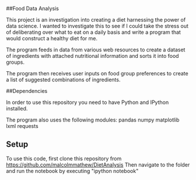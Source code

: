 ##Food Data Analysis

This project is an investigation into creating a diet harnessing the power of data science. I wanted to investigate this to see if I could take the stress out of deliberating over what to eat on a daily basis and write a program that would construct a healthy diet for me. 

The program feeds in data from various web resources to create a dataset of ingredients with attached nutritional information and sorts it into food groups. 

The program then receives user inputs on food group preferences to create a list of suggested combinations of ingredients.


##Dependencies

In order to use this repository you need to have Python and IPython installed.

The program also uses the following modules:
pandas
numpy
matplotlib
lxml
requests

## Setup

To use this code, first clone this repository from https://github.com/malcolmmathew/DietAnalysis
Then navigate to the folder and run the notebook by executing "ipython notebook"